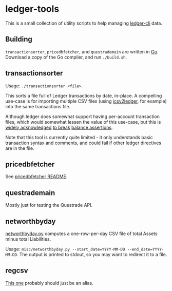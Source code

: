 # ledger-tools

This is a small collection of utility scripts to help managing [ledger-cli](https://www.ledger-cli.org/) data.

## Building

`transactionsorter`, `pricedbfetcher`, and `questrademain` are written in [Go](https://golang.org/). Download a copy of the Go compiler, and run `./build.sh`.

## transactionsorter

Usage: `./transactionsorter <file>`.

This sorts a file full of Ledger transactions by date, in-place. A compelling use-case is for importing multiple CSV files (using [icsv2ledger](https://github.com/quentinsf/icsv2ledger), for example) into the same transactions file.

Although ledger does somewhat support having per-account transaction files, which would somewhat lessen the value of this use-case, but this is [widely acknowledged](https://ledger-cli.narkive.com/nMgbSE28/balance-assertions-should-not-be-based-on-position-in-file) [to break](https://github.com/ledger/ledger/issues/554) [balance assertions](https://github.com/ledger/ledger/issues/2015).

Note that this tool is currently quite limited - it only understands basic transaction syntax and comments, and could fail if other ledger directives are in the file.

## pricedbfetcher

See [pricedbfetcher README](src/pricedbfetcher/README.md).

## questrademain

Mostly just for testing the Questrade API.

## networthbyday

[networthbyday.py](https://github.com/glennhartmann/ledger-tools/blob/master/misc/networthbyday.py) computes a one-row-per-day CSV file of total Assets minus total Liabilities.

Usage: `misc/networthbyday.py --start_date=YYYY-MM-DD --end_date=YYYY-MM-DD`. The output is printed to stdout, so you may want to redirect it to a file.

## regcsv

[This one](https://github.com/glennhartmann/ledger-tools/blob/master/misc/regcsv.sh) probably should just be an alias.
